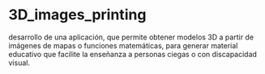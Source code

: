 # 3D_images_printing
desarrollo de una aplicación, que permite obtener modelos 3D a partir de imágenes de mapas o funciones matemáticas,
para generar material educativo que facilite la enseñanza a personas ciegas o con discapacidad visual.
